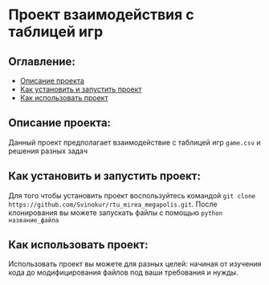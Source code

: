 # Проект взаимодействия с таблицей игр

## Оглавление:
- [Описание проекта](#описание-проекта)
- [Как установить и запустить проект](#как-установить-и-запустить-проект)
- [Как использовать проект](#как-использовать-проект)

## Описание проекта:
Данный проект предполагает взаимодействие с таблицей игр `game.csv`
и решения разных задач

## Как установить и запустить проект:
Для того чтобы установить проект воспользуйтесь командой
`git clone https://github.com/Svinokur/rtu_mirea_megapolis.git`. После клонирования 
вы можете запускать файлы с помощью `python название_файла`

## Как использовать проект:
Использовать проект вы можете для разных целей: начиная
от изучения кода до модифицирования файлов под ваши требования и нужды.
